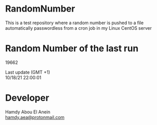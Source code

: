 # RandomNumber    
This is a test repository where a random number is pushed to a file automatically passwordless from a cron job in my Linux CentOS server    
# Random Number of the last run   
19662
      
Last update (GMT +1)    
10/18/21 22:00:01
# Developer    
Hamdy Abou El Anein   
hamdy.aea@protonmail.com
